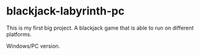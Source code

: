 # blackjack-labyrinth-pc

This is my first big project. A blackjack game that is able to run on different platforms.

Windows/PC version.

